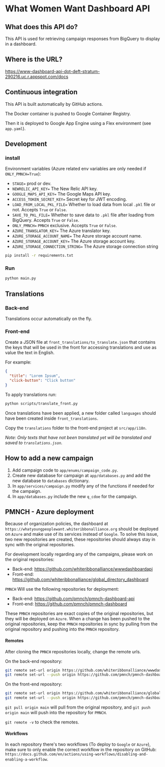 # What Women Want Dashboard API

## What does this API do?

This API is used for retrieving campaign responses from BigQuery to display in a dashboard.

## Where is the URL?

https://www-dashboard-api-dot-deft-stratum-290216.uc.r.appspot.com/docs

## Continuous integration

This API is built automatically by GitHub actions.

The Docker container is pushed to Google Container Registry.

Then it is deployed to Google App Engine using a Flex environment (see `app.yaml`).

## Development

### install

Environment variables (Azure related env variables are only needed if `ONLY_PMNCH=True`):

- `STAGE=` prod or dev.
- `NEWRELIC_API_KEY=` The New Relic API key.
- `GOOGLE_MAPS_API_KEY=` The Google Maps API key.
- `ACCESS_TOKEN_SECRET_KEY=` Secret key for JWT encoding.
- `LOAD_FROM_LOCAL_PKL_FILE=` Whether to load data from local `.pkl` file or not. Accepts `True` or `False`.
- `SAVE_TO_PKL_FILE=` Whether to save data to `.pkl` file after loading from BigQuery. Accepts `True` or `False`.
- `ONLY_PMNCH=` `PMNCH` exclusive. Accepts `True` or `False`.
- `AZURE_TRANSLATOR_KEY=` The Azure translator key.
- `AZURE_STORAGE_ACCOUNT_NAME=` The Azure storage account name.
- `AZURE_STORAGE_ACCOUNT_KEY=` The Azure storage account key.
- `AZURE_STORAGE_CONNECTION_STRING=` The Azure storage connection string

```bash
pip install -r requirements.txt
```

### Run

```bash
python main.py
```

## Translations

### Back-end

Translations occur automatically on the fly.

### Front-end

Create a JSON file at `front_translations/to_translate.json` that contains the keys that will be used in the front for
accessing translations and use as value the text in English.

For example:

```json
{
  "title": "Lorem Ipsum",
  "click-button": "Click button"
}
```

To apply translations run:

```bash
python scripts/translate_front.py
```

Once translations have been applied, a new folder called `languages` should have been created
inside `front_translations`.

Copy the `translations` folder to the front-end project at `src/app/i18n`.

*Note: Only texts that have not been translated yet will be translated and saved to `translations.json`.*

## How to add a new campaign

1. Add campaign code to `app/enums/campaign_code.py`.
2. Create new database for campaign at `app/databases.py` and add the new database to `databases` dictionary.
3. In `app/services/campaign.py` modify any of the functions if needed for the campaign.
4. In `app/databases.py` include the new `q_cdoe` for the campaign.

## PMNCH - Azure deployment

Because of organization policies, the dashboard at `https://whatyoungpeoplewant.whiteribbonalliance.org` should be
deployed on `Azure` and make use of its services instead of `Google`. To solve this issue, two new repositories are
created, these repositories should always stay in sync with the original repositories.

For development locally regarding any of the campaigns, please work on the original repositories:

- Back-end: https://github.com/whiteribbonalliance/wwwdashboardapi
- Front-end: https://github.com/whiteribbonalliance/global_directory_dashboard

`PMNCH` Will use the following repositories for deployment:

- Back-end: https://github.com/pmnch/pmnch-dashboard-api
- Front-end: https://github.com/pmnch/pmnch-dashboard

These `PMNCH` repositories are exact copies of the original repositories, but they will be deployed on `Azure`.
When a change has been pushed to the original repositories, keep the `PMNCH` repositories in sync by pulling from
the original repository and pushing into the `PMNCH` repository.

#### Remotes

After cloning the `PMNCH` repositories locally, change the remote urls.

On the back-end repository:

```bash
git remote set-url origin https://github.com/whiteribbonalliance/wwwdashboardapi.git
git remote set-url --push origin https://github.com/pmnch/pmnch-dashboard-api.git
```

On the front-end repository:

```bash
git remote set-url origin https://github.com/whiteribbonalliance/global_directory_dashboard.git
git remote set-url --push origin https://github.com/pmnch/pmnch-dashboard.git
```

`git pull origin main` will pull from the original repository, and `git push origin main` will push into the repository
for `PMNCH`.

`git remote -v` to check the remotes.

#### Workflows

In each repository there's two workflows (To deploy to `Google` or `Azure`), make sure to only enable the correct
workflow in
the repository on GitHub: `https://docs.github.com/en/actions/using-workflows/disabling-and-enabling-a-workflow`.